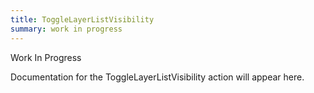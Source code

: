 ```yaml
---
title: ToggleLayerListVisibility
summary: work in progress
---
```


Work In Progress

Documentation for the ToggleLayerListVisibility action will appear here.